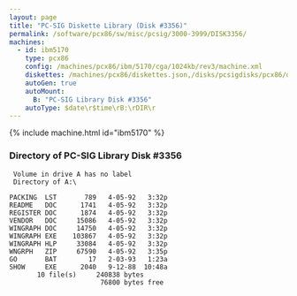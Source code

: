 ```yaml
---
layout: page
title: "PC-SIG Diskette Library (Disk #3356)"
permalink: /software/pcx86/sw/misc/pcsig/3000-3999/DISK3356/
machines:
  - id: ibm5170
    type: pcx86
    config: /machines/pcx86/ibm/5170/cga/1024kb/rev3/machine.xml
    diskettes: /machines/pcx86/diskettes.json,/disks/pcsigdisks/pcx86/diskettes.json
    autoGen: true
    autoMount:
      B: "PC-SIG Library Disk #3356"
    autoType: $date\r$time\rB:\rDIR\r
---
```


{% include machine.html id="ibm5170" %}

### Directory of PC-SIG Library Disk #3356

     Volume in drive A has no label
     Directory of A:\

    PACKING  LST       789   4-05-92   3:32p
    README   DOC      1741   4-05-92   3:32p
    REGISTER DOC      1874   4-05-92   3:32p
    VENDOR   DOC     15086   4-05-92   3:32p
    WINGRAPH DOC     14750   4-05-92   3:32p
    WINGRAPH EXE    103867   4-05-92   3:32p
    WINGRAPH HLP     33084   4-05-92   3:32p
    WNGRPH   ZIP     67590   4-05-92   3:35p
    GO       BAT        17   2-03-93   1:23a
    SHOW     EXE      2040   9-12-88  10:48a
           10 file(s)     240838 bytes
                           76800 bytes free
